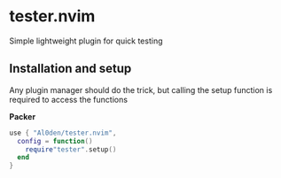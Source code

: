 # tester.nvim

Simple lightweight plugin for quick testing

## Installation and setup

Any plugin manager should do the trick, but calling the setup function is required to access the functions

**Packer**
```lua
use { "Al0den/tester.nvim",
  config = function()
    require"tester".setup()
  end
}
```



